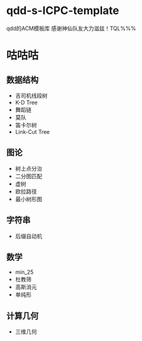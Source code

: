 # qdd-s-ICPC-template

qdd的ACM模板库 感谢神仙队友大力滋兹！TQL%%%

# 咕咕咕

## 数据结构

+ 吉司机线段树
+ K-D Tree
+ 舞蹈链
+ 莫队
+ 笛卡尔树
+ Link-Cut Tree

## 图论

+ 树上点分治
+ 二分图匹配
+ 虚树
+ 欧拉路径
+ 最小树形图

## 字符串

+ 后缀自动机

## 数学

+ min_25
+ 杜教筛
+ 高斯消元
+ 单纯形

## 计算几何

+ 三维几何
